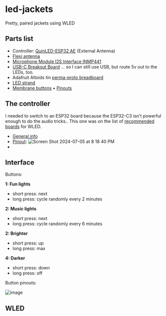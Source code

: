 # led-jackets
Pretty, paired jackets using WLED

## Parts list

- Controller: [QuinLED-ESP32 AE](https://www.drzzs.com/shop/quinled-esp32/?attribute_pa_hardwareplatform=external-antenna) (External Antenna)
- [Flexi antenna](https://www.digikey.com/en/products/detail/molex/1461531200/8543421)
- [Microphone Module I2S Interface INMP441](https://www.amazon.com/dp/B09X3216DN?ref=ppx_yo2ov_dt_b_product_details&th=1)
- [USB-C Breakout Board](https://www.adafruit.com/product/4090) ... so I can still use USB, but route 5v out to the LEDs, too.
- Adafruit Altoids tin [perma-proto breadboard](https://www.adafruit.com/product/723)
- [LED strand](https://www.adafruit.com/product/4917)
- [Membrane buttons](https://www.adafruit.com/product/1332) • [Pinouts](https://learn.adafruit.com/matrix-keypad/pinouts)

## The controller

I needed to switch to an ESP32 board because the ESP32-C3 isn't powerful enough to do the audio tricks.. This one was on the list of [recommended boards](https://kno.wled.ge/basics/compatible-controllers/#raw-esp8266esp32-boards) for WLED.

- [General info](https://quinled.info/quinled-esp32-specifications/)
- [Pinout](https://quinled.info/quinled-esp32-board-details/):
![Screen Shot 2024-07-05 at 8 18 40 PM](https://github.com/jkeefe/led-jackets/assets/312347/c31ae058-a099-4c96-87fe-31a936e46aca)
- 

## Interface

Buttons:

**1: Fun lights**
- short press: next
- long press: cycle randomly every 2 minutes

**2: Music lights**
- short press: next
- long press: cycle randomly every 6 minutes

**2: Brighter**
- short press: up
- long press: max

**4: Darker**
- short press: down
- long press: off
  
Button pinouts:

![image](https://github.com/jkeefe/led-jackets/assets/312347/ffce5416-ed5d-4570-93db-e34108d5183b)



## WLED




